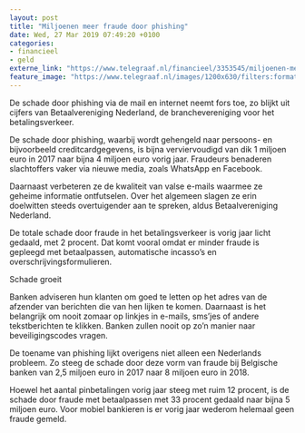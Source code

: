```yaml
---
layout: post
title: "Miljoenen meer fraude door phishing"
date: Wed, 27 Mar 2019 07:49:20 +0100
categories: 
- financieel 
- geld 
externe_link: "https://www.telegraaf.nl/financieel/3353545/miljoenen-meer-fraude-door-phishing"
feature_image: "https://www.telegraaf.nl/images/1200x630/filters:format(jpeg):quality(80)/cdn-kiosk-api.telegraaf.nl/93b27010-5071-11e9-94af-0217670beecd.jpg"
---
```


<p class="intro">De schade door phishing via de mail en internet neemt fors toe, zo blijkt uit cijfers van Betaalvereniging Nederland, de branchevereniging voor het betalingsverkeer.</p> <p>De schade door phishing, waarbij wordt gehengeld naar persoons- en bijvoorbeeld creditcardgegevens, is bijna verviervoudigd van dik 1 miljoen euro in 2017 naar bijna 4 miljoen euro vorig jaar. Fraudeurs benaderen slachtoffers vaker via nieuwe media, zoals WhatsApp en Facebook.</p><p>Daarnaast verbeteren ze de kwaliteit van valse e-mails waarmee ze geheime informatie ontfutselen. Over het algemeen slagen ze erin doelwitten steeds overtuigender aan te spreken, aldus Betaalvereniging Nederland.</p><p>De totale schade door fraude in het betalingsverkeer is vorig jaar licht gedaald, met 2 procent. Dat komt vooral omdat er minder fraude is gepleegd met betaalpassen, automatische incasso’s en overschrijvingsformulieren.</p><p>Schade groeit</p><p>Banken adviseren hun klanten om goed te letten op het adres van de afzender van berichten die van hen lijken te komen. Daarnaast is het belangrijk om nooit zomaar op linkjes in e-mails, sms’jes of andere tekstberichten te klikken. Banken zullen nooit op zo’n manier naar beveiligingscodes vragen.</p><p>De toename van phishing lijkt overigens niet alleen een Nederlands probleem. Zo steeg de schade door deze vorm van fraude bij Belgische banken van 2,5 miljoen euro in 2017 naar 8 miljoen euro in 2018.</p><p>Hoewel het aantal pinbetalingen vorig jaar steeg met ruim 12 procent, is de schade door fraude met betaalpassen met 33 procent gedaald naar bijna 5 miljoen euro. Voor mobiel bankieren is er vorig jaar wederom helemaal geen fraude gemeld.</p>

